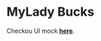 # MyLady Bucks

Checkou UI mock [**here**](https://www.figma.com/proto/eBaS5DVmkzEnEKl52Zg8ntYH/Coffe-Shop-Material?node-id=8%3A21&scaling=contain).
